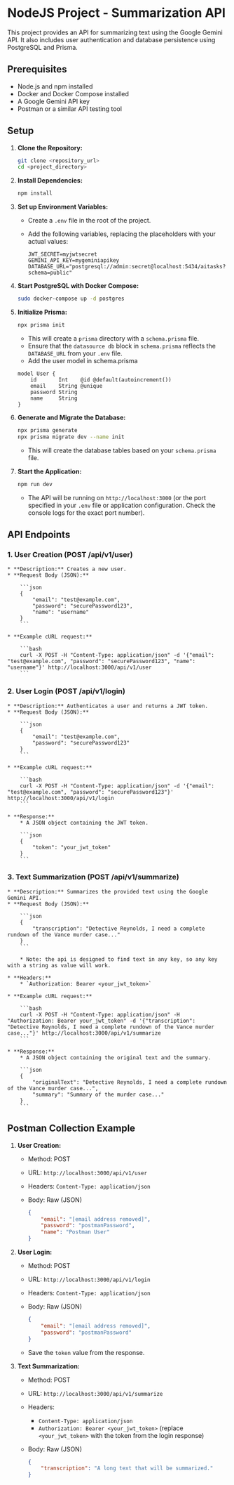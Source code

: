 # NodeJS Project - Summarization API

This project provides an API for summarizing text using the Google Gemini API. It also includes user authentication and database persistence using PostgreSQL and Prisma.

## Prerequisites

* Node.js and npm installed
* Docker and Docker Compose installed
* A Google Gemini API key
* Postman or a similar API testing tool

## Setup

1.  **Clone the Repository:**

    ```bash
    git clone <repository_url>
    cd <project_directory>
    ```

2.  **Install Dependencies:**

    ```bash
    npm install
    ```

3.  **Set up Environment Variables:**

    * Create a `.env` file in the root of the project.
    * Add the following variables, replacing the placeholders with your actual values:

        ```dotenv
        JWT_SECRET=myjwtsecret
        GEMINI_API_KEY=mygeminiapikey
        DATABASE_URL="postgresql://admin:secret@localhost:5434/aitasks?schema=public"
        ```

4.  **Start PostgreSQL with Docker Compose:**

    ```bash
    sudo docker-compose up -d postgres
    ```

5.  **Initialize Prisma:**

    ```bash
    npx prisma init
    ```

    * This will create a `prisma` directory with a `schema.prisma` file.
    * Ensure that the `datasource db` block in `schema.prisma` reflects the `DATABASE_URL` from your `.env` file.
    * Add the user model in schema.prisma

    ```prisma
    model User {
        id       Int    @id @default(autoincrement())
        email    String @unique
        password String
        name     String
    }
    ```

6.  **Generate and Migrate the Database:**

    ```bash
    npx prisma generate
    npx prisma migrate dev --name init
    ```

    * This will create the database tables based on your `schema.prisma` file.

7.  **Start the Application:**

    ```bash
    npm run dev
    ```

    * The API will be running on `http://localhost:3000` (or the port specified in your `.env` file or application configuration. Check the console logs for the exact port number).

## API Endpoints

### 1.  **User Creation (POST /api/v1/user)**

    * **Description:** Creates a new user.
    * **Request Body (JSON):**

        ```json
        {
            "email": "test@example.com",
            "password": "securePassword123",
            "name": "username"
        }
        ```

    * **Example cURL request:**

        ```bash
        curl -X POST -H "Content-Type: application/json" -d '{"email": "test@example.com", "password": "securePassword123", "name": "username"}' http://localhost:3000/api/v1/user
        ```

### 2.  **User Login (POST /api/v1/login)**

    * **Description:** Authenticates a user and returns a JWT token.
    * **Request Body (JSON):**

        ```json
        {
            "email": "test@example.com",
            "password": "securePassword123"
        }
        ```

    * **Example cURL request:**

        ```bash
        curl -X POST -H "Content-Type: application/json" -d '{"email": "test@example.com", "password": "securePassword123"}' http://localhost:3000/api/v1/login
        ```

    * **Response:**
        * A JSON object containing the JWT token.

        ```json
        {
            "token": "your_jwt_token"
        }
        ```

### 3.  **Text Summarization (POST /api/v1/summarize)**

    * **Description:** Summarizes the provided text using the Google Gemini API.
    * **Request Body (JSON):**

        ```json
        {
            "transcription": "Detective Reynolds, I need a complete rundown of the Vance murder case..."
        }
        ```

        * Note: the api is designed to find text in any key, so any key with a string as value will work.

    * **Headers:**
        * `Authorization: Bearer <your_jwt_token>`

    * **Example cURL request:**

        ```bash
        curl -X POST -H "Content-Type: application/json" -H "Authorization: Bearer your_jwt_token" -d '{"transcription": "Detective Reynolds, I need a complete rundown of the Vance murder case..."}' http://localhost:3000/api/v1/summarize
        ```

    * **Response:**
        * A JSON object containing the original text and the summary.

        ```json
        {
            "originalText": "Detective Reynolds, I need a complete rundown of the Vance murder case...",
            "summary": "Summary of the murder case..."
        }
        ```

## Postman Collection Example

1.  **User Creation:**
    * Method: POST
    * URL: `http://localhost:3000/api/v1/user`
    * Headers: `Content-Type: application/json`
    * Body: Raw (JSON)

        ```json
        {
            "email": "[email address removed]",
            "password": "postmanPassword",
            "name": "Postman User"
        }
        ```

2.  **User Login:**
    * Method: POST
    * URL: `http://localhost:3000/api/v1/login`
    * Headers: `Content-Type: application/json`
    * Body: Raw (JSON)

        ```json
        {
            "email": "[email address removed]",
            "password": "postmanPassword"
        }
        ```

    * Save the `token` value from the response.

3.  **Text Summarization:**
    * Method: POST
    * URL: `http://localhost:3000/api/v1/summarize`
    * Headers:
        * `Content-Type: application/json`
        * `Authorization: Bearer <your_jwt_token>` (replace `<your_jwt_token>` with the token from the login response)
    * Body: Raw (JSON)

        ```json
        {
            "transcription": "A long text that will be summarized."
        }
        ```
